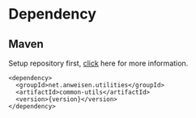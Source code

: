# Dependency

## Maven

Setup repository first, [click](https://docs.anweisen.net/repository#maven) here for more information.

```text
<dependency>
  <groupId>net.anweisen.utilities</groupId>
  <artifactId>common-utils</artifactId>
  <version>{version}</version>
</dependency>
```

